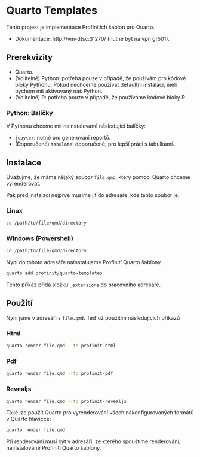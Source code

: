 # Quarto Templates

Tento projekt je implementace Profinitích šablon pro Quarto.

- Dokumentace: http://vm-dtsc:31270/ (nutné být na vpn gr501).

## Prerekvizity

- Quarto.
- (Volitelné) Python: potřeba pouze v případě, že používám pro kódové bloky Pythonu. Pokud nechceme používat defaultní instalaci, měli bychom mít aktivovaný náš Python.
- (Volitelné) R: potřeba pouze v případě, že používáme kódové bloky R.

### Python: Balíčky

V Pythonu chceme mít nainstalované následující balíčky:

- `jupyter`: nutné pro generování reportů.
- (Doporučené) `tabulate`: doporučené, pro lepší práci s tabulkami.

## Instalace

Uvažujme, že máme nějaký soubor `file.qmd`, který pomocí Quarto chceme vyrenderovat.

Pak před instalací nejprve musíme jít do adresáře, kde tento soubor je.

### Linux

```sh
cd /path/to/file/qmd/directory
```

### Windows (Powershell)

```powershell
cd /path/to/file/qmd/directory
```

Nyní do tohoto adresáře nainstalujeme Profinití Quarto šablony.

```bash
quarto add profinit/quarto-templates
```

Tento příkaz přidá složku `_extensions` do pracovního adresáře.

## Použití

Nyní jsme v adresáři s `file.qmd`. Teď už použitím následujících příkazů

### Html

```bash
quarto render file.qmd --to profinit-html
```

### Pdf

```bash
quarto render file.qmd --to profinit-pdf
```

### Revealjs

```bash
quarto render file.qmd --to profinit-revealjs
```

Také lze použít Quarto pro vyrenderování všech nakonfigurovaných formátů v Quarto hlavičce:

```sh
quarto render file.qmd
```

Při renderování musí být v adresáři, ze kterého spouštíme renderování, nainstalované Profinití Quarto šablony.
